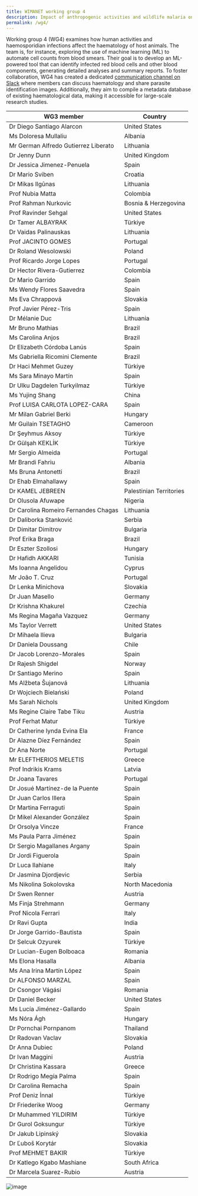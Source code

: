```yaml
---
title: WIMANET working group 4
description: Impact of anthropogenic activities and wildlife malaria on host haematology
permalink: /wg4/
---
```


Working group 4 (WG4) examines how human activities and haemosporidian infections affect the haematology of host animals. The team is, for instance, exploring the use of machine learning (ML) to automate cell counts from blood smears. Their goal is to develop an ML-powered tool that can identify infected red blood cells and other blood components, generating detailed analyses and summary reports. To foster collaboration, WG4 has created a dedicated [communication channel on Slack](https://wimanet.slack.com/archives/C060FTL2Q59) where members can discuss haematology and share parasite identification images. Additionally, they aim to compile a metadata database of existing haematological data, making it accessible for large-scale research studies.

| WG3 member  | Country |
| -----  | ----------- |
|	Dr Diego Santiago Alarcon	|	United States	|
|	Ms Doloresa Mullaliu	|	Albania	|
|	Mr German Alfredo Gutierrez Liberato	|	Lithuania	|
|	Dr Jenny Dunn	|	United Kingdom	|
|	Dr Jessica Jimenez-Penuela	|	Spain	|
|	Dr Mario Sviben	|	Croatia	|
|	Dr Mikas Ilgūnas	|	Lithuania	|
|	Prof Nubia Matta	|	Colombia	|
|	Prof Rahman Nurkovic	|	Bosnia & Herzegovina	|
|	Prof Ravinder Sehgal	|	United States	|
|	Dr Tamer ALBAYRAK	|	Türkiye	|
|	Dr Vaidas Palinauskas	|	Lithuania	|
|	Prof JACINTO GOMES	|	Portugal	|
|	Dr Roland Wesolowski	|	Poland	|
|	Prof Ricardo Jorge Lopes	|	Portugal	|
|	Dr Hector Rivera-Gutierrez	|	Colombia	|
|	Dr Mario Garrido	|	Spain	|
|	Ms Wendy Flores Saavedra	|	Spain	|
|	Ms Eva Chrappová	|	Slovakia	|
|	Prof Javier Pérez-Tris	|	Spain	|
|	Dr Mélanie Duc	|	Lithuania	|
|	Mr Bruno Mathias	|	Brazil	|
|	Ms Carolina Anjos	|	Brazil	|
|	Dr Elizabeth Córdoba Lanús	|	Spain	|
|	Ms Gabriella Ricomini Clemente	|	Brazil	|
|	Dr Haci Mehmet Guzey	|	Türkiye	|
|	Ms Sara Minayo Martín	|	Spain	|
|	Dr Ulku Dagdelen Turkyilmaz	|	Türkiye	|
|	Ms Yujing Shang	|	China	|
|	Prof LUISA CARLOTA LOPEZ-CARA	|	Spain	|
|	Mr Milan Gabriel Berki	|	Hungary	|
|	Mr Guilain TSETAGHO	|	Cameroon	|
|	Dr Şeyhmus Aksoy	|	Türkiye	|
|	Dr Gülşah KEKLİK	|	Türkiye	|
|	Mr Sergio Almeida	|	Portugal	|
|	Mr Brandi Fahriu	|	Albania	|
|	Ms Bruna Antonetti	|	Brazil	|
|	Dr Ehab Elmahallawy	|	Spain	|
|	Dr KAMEL JEBREEN	|	Palestinian Territories	|
|	Dr Olusola Afuwape	|	Nigeria	|
|	Dr Carolina Romeiro Fernandes Chagas	|	Lithuania	|
|	Dr Daliborka Stanković	|	Serbia	|
|	Dr Dimitar Dimitrov	|	Bulgaria	|
|	Prof Erika Braga	|	Brazil	|
|	Dr Eszter Szollosi	|	Hungary	|
|	Dr Hafidh AKKARI	|	Tunisia	|
|	Ms Ioanna Angelidou	|	Cyprus	|
|	Mr João T. Cruz	|	Portugal	|
|	Dr Lenka Minichova	|	Slovakia	|
|	Dr Juan Masello	|	Germany	|
|	Dr Krishna Khakurel	|	Czechia	|
|	Ms Regina Magaña Vazquez	|	Germany	|
|	Ms Taylor Verrett	|	United States	|
|	Dr Mihaela Ilieva	|	Bulgaria	|
|	Dr Daniela Doussang	|	Chile	|
|	Dr Jacob Lorenzo-Morales	|	Spain	|
|	Dr Rajesh Shigdel	|	Norway	|
|	Dr Santiago Merino	|	Spain	|
|	Ms Alžbeta Šujanová	|	Lithuania	|
|	Dr Wojciech Bielański	|	Poland	|
|	Ms Sarah Nichols	|	United Kingdom	|
|	Ms Regine Claire Tabe Tiku	|	Austria	|
|	Prof Ferhat Matur	|	Türkiye	|
|	Dr Catherine lynda Evina Ela	|	France	|
|	Dr Alazne Díez Fernández	|	Spain	|
|	Dr Ana Norte	|	Portugal	|
|	Mr ELEFTHERIOS MELETIS	|	Greece	|
|	Prof Indrikis Krams	|	Latvia	|
|	Dr Joana Tavares	|	Portugal	|
|	Dr Josué Martínez-de la Puente	|	Spain	|
|	Dr Juan Carlos Illera	|	Spain	|
|	Dr Martina Ferraguti	|	Spain	|
|	Dr Mikel Alexander González	|	Spain	|
|	Dr Orsolya Vincze	|	France	|
|	Ms Paula Parra Jiménez	|	Spain	|
|	Dr Sergio Magallanes Argany	|	Spain	|
|	Dr Jordi Figuerola	|	Spain	|
|	Dr Luca Ilahiane	|	Italy	|
|	Dr Jasmina Djordjevic	|	Serbia	|
|	Ms Nikolina Sokolovska	|	North Macedonia	|
|	Dr Swen Renner	|	Austria	|
|	Ms Finja Strehmann	|	Germany	|
|	Prof Nicola Ferrari	|	Italy	|
|	Dr Ravi Gupta	|	India	|
|	Dr Jorge Garrido-Bautista	|	Spain	|
|	Dr Selcuk Ozyurek	|	Türkiye	|
|	Dr Lucian-Eugen Bolboaca	|	Romania	|
|	Ms Elona Hasalla	|	Albania	|
|	Ms Ana Irina Martín López	|	Spain	|
|	Dr ALFONSO MARZAL	|	Spain	|
|	Dr Csongor Vágási	|	Romania	|
|	Dr Daniel Becker	|	United States	|
|	Ms Lucía Jiménez-Gallardo	|	Spain	|
|	Ms Nóra Ágh	|	Hungary	|
|	Dr Pornchai Pornpanom	|	Thailand	|
|	Dr Radovan Vaclav	|	Slovakia	|
|	Dr Anna Dubiec	|	Poland	|
|	Dr Ivan Maggini	|	Austria	|
|	Dr Christina Kassara	|	Greece	|
|	Dr Rodrigo Megía Palma	|	Spain	|
|	Dr Carolina Remacha	|	Spain	|
|	Prof Deniz İnnal	|	Türkiye	|
|	Dr Friederike Woog	|	Germany	|
|	Dr Muhammed YILDIRIM	|	Türkiye	|
|	Dr Gurol Goksungur	|	Türkiye	|
|	Dr Jakub Lipinský	|	Slovakia	|
|	Dr Ľuboš Korytár	|	Slovakia	|
|	Prof MEHMET BAKIR	|	Türkiye	|
|	Dr Katlego Kgabo Mashiane	|	South Africa	|
|	Dr Marcela Suarez-Rubio	|	Austria	|
![image](https://github.com/user-attachments/assets/984f800c-b14f-428a-b68c-ee76e16f4de7)

